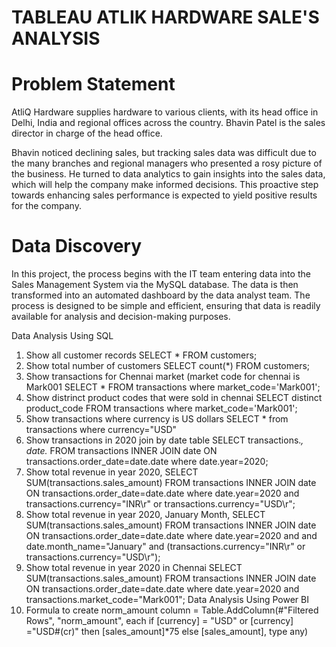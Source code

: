 # TABLEAU ATLIK HARDWARE SALE'S ANALYSIS
 
 
 
 # Problem Statement
 
AtliQ Hardware supplies hardware to various clients, with its head office in Delhi, India and regional offices across the country. Bhavin Patel is the sales director in charge of the head office.

Bhavin noticed declining sales, but tracking sales data was difficult due to the many branches and regional managers who presented a rosy picture of the business. He turned to data analytics to gain insights into the sales data, which will help the company make informed decisions. This proactive step towards enhancing sales performance is expected to yield positive results for the company.

# Data Discovery
In this project, the process begins with the IT team entering data into the Sales Management System via the MySQL database. The data is then transformed into an automated dashboard by the data analyst team. The process is designed to be simple and efficient, ensuring that data is readily available for analysis and decision-making purposes.



Data Analysis Using SQL
1.	Show all customer records
SELECT * FROM customers;
2.	Show total number of customers
SELECT count(*) FROM customers;
3.	Show transactions for Chennai market (market code for chennai is Mark001
SELECT * FROM transactions where market_code='Mark001';
4.	Show distrinct product codes that were sold in chennai
SELECT distinct product_code FROM transactions where market_code='Mark001';
5.	Show transactions where currency is US dollars
SELECT * from transactions where currency="USD"
6.	Show transactions in 2020 join by date table
SELECT transactions.*, date.* FROM transactions INNER JOIN date ON transactions.order_date=date.date where date.year=2020;
7.	Show total revenue in year 2020,
SELECT SUM(transactions.sales_amount) FROM transactions INNER JOIN date ON transactions.order_date=date.date where date.year=2020 and transactions.currency="INR\r" or transactions.currency="USD\r";
8.	Show total revenue in year 2020, January Month,
SELECT SUM(transactions.sales_amount) FROM transactions INNER JOIN date ON transactions.order_date=date.date where date.year=2020 and and date.month_name="January" and (transactions.currency="INR\r" or transactions.currency="USD\r");
9.	Show total revenue in year 2020 in Chennai
SELECT SUM(transactions.sales_amount) FROM transactions INNER JOIN date ON transactions.order_date=date.date where date.year=2020 and transactions.market_code="Mark001";
Data Analysis Using Power BI
1.	Formula to create norm_amount column
= Table.AddColumn(#"Filtered Rows", "norm_amount", each if [currency] = "USD" or [currency] ="USD#(cr)" then [sales_amount]*75 else [sales_amount], type any)


